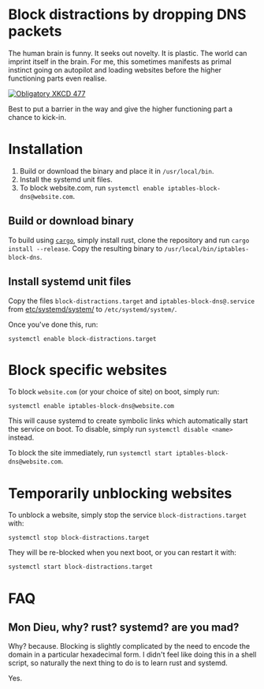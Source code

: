# Block distractions by dropping DNS packets

The human brain is funny. It seeks out novelty. It is plastic. The world can
imprint itself in the brain. For me, this sometimes manifests as primal
instinct going on autopilot and loading websites before the higher functioning
parts even realise.

[![Obligatory XKCD 477](https://imgs.xkcd.com/comics/typewriter.png)](https://xkcd.com/477/)

Best to put a barrier in the way and give the higher functioning part a chance
to kick-in.

# Installation

1. Build or download the binary and place it in `/usr/local/bin`.
2. Install the systemd unit files.
3. To block website.com, run `systemctl enable iptables-block-dns@website.com`.

## Build or download binary

To build using [`cargo`](http://doc.crates.io/), simply install rust, clone
the repository and run `cargo install --release`. Copy the resulting binary to
`/usr/local/bin/iptables-block-dns`.

## Install systemd unit files

Copy the files `block-distractions.target` and `iptables-block-dns@.service` from
[etc/systemd/system/](https://github.com/pwaller/iptables-block-dns/tree/master/etc/systemd/system) to `/etc/systemd/system/`.

Once you've done this, run:

```
systemctl enable block-distractions.target
```

# Block specific websites

To block `website.com` (or your choice of site) on boot, simply run:

```
systemctl enable iptables-block-dns@website.com
```

This will cause systemd to create symbolic links which automatically start the
service on boot. To disable, simply run `systemctl disable <name>` instead.

To block the site immediately, run `systemctl start iptables-block-dns@website.com`.

# Temporarily unblocking websites

To unblock a website, simply stop the service `block-distractions.target` with:

```
systemctl stop block-distractions.target
```

They will be re-blocked when you next boot, or you can restart it with:

```
systemctl start block-distractions.target
```

# FAQ

## Mon Dieu, why? rust? systemd? are you mad?

Why? because. Blocking is slightly complicated by the need to encode the domain
in a particular hexadecimal form. I didn't feel like doing this in a shell
script, so naturally the next thing to do is to learn rust and systemd.

Yes.

